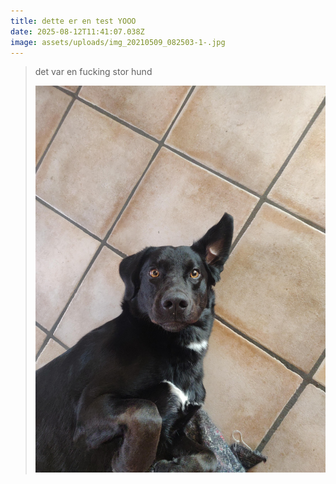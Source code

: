 ```yaml
---
title: dette er en test YOOO
date: 2025-08-12T11:41:07.038Z
image: assets/uploads/img_20210509_082503-1-.jpg
---
```

> d﻿et var en fucking stor hund
>
> ![portfolio1/assets/uploads/img_20210509_082503-1-.jpg](/assets/uploads/img_20210509_082503-1-.jpg "hej")